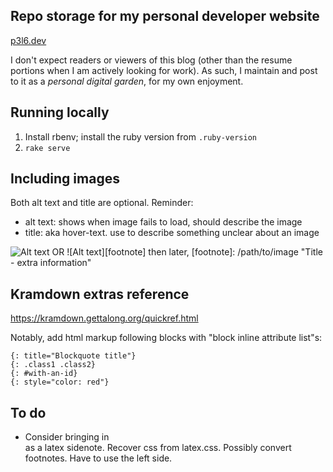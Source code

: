 ## Repo storage for my personal developer website
[p3l6.dev](https://p3l6.dev)

I don't expect readers or viewers of this blog (other than the resume portions when I am actively looking for work).
As such, I maintain and post to it as a *personal digital garden*, for my own enjoyment.

## Running locally

1. Install rbenv; install the ruby version from `.ruby-version`
2. `rake serve`

## Including images
Both alt text and title are optional. Reminder:
* alt text: shows when image fails to load, should describe the image
* title: aka hover-text. use to describe something unclear about an image

![Alt text](/path/to/image "Title - extra information")
OR
![Alt text][footnote]
then later,
[footnote]: /path/to/image "Title - extra information"


## Kramdown extras reference

https://kramdown.gettalong.org/quickref.html

Notably, add html markup following blocks with "block inline attribute list"s:

```
{: title="Blockquote title"}
{: .class1 .class2}
{: #with-an-id}
{: style="color: red"}
```

## To do

* Consider bringing in <aside> as a latex sidenote. Recover css from latex.css. Possibly convert footnotes. Have to use the left side.
